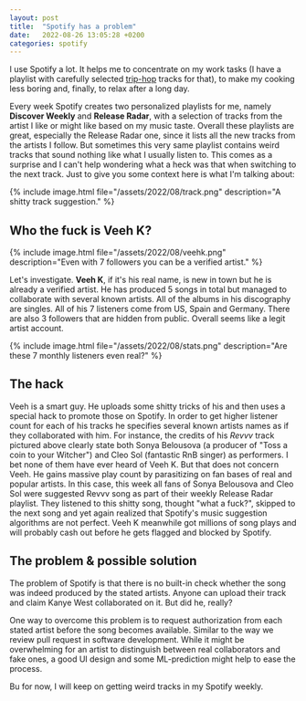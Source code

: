 ```yaml
---
layout: post
title:  "Spotify has a problem"
date:   2022-08-26 13:05:28 +0200
categories: spotify
---
```


I use Spotify a lot. It helps me to concentrate on my work tasks (I have a playlist with carefully selected [trip-hop][trip-hop-playlist] tracks for that), to make my cooking less boring and, finally, to relax after a long day. 

Every week Spotify creates two personalized playlists for me, namely **Discover Weekly** and **Release Radar**, with a selection of tracks from the artist I like or might like based on my music taste. Overall these playlists are great, especially the Release Radar one, since it lists all the new tracks from the artists I follow. But sometimes this very same playlist contains weird tracks that sound nothing like what I usually listen to. This comes as a surprise and I can't help wondering what a heck was that when switching to the next track. Just to give you some context here is what I'm talking about:

<!-- ![A screenshot showing a weird track in Spotify playlist](/assets/2022/08/revvv.png 'A shitty track suggestion') -->

{% include image.html file="/assets/2022/08/track.png" description="A shitty track suggestion." %}

## Who the fuck is Veeh K?

{% include image.html file="/assets/2022/08/veehk.png" description="Even with 7 followers you can be a verified artist." %}

Let's investigate. **Veeh K**, if it's his real name, is new in town but he is already a verified artist. He has produced 5 songs in total but managed to collaborate with several known artists. All of the albums in his discography are singles. 
All of his 7 listeners come from US, Spain and Germany. There are also 3 followers that are hidden from public.
Overall seems like a legit artist account.

{% include image.html file="/assets/2022/08/stats.png" description="Are these 7 monthly listeners even real?" %}

## The hack

Veeh is a smart guy. He uploads some shitty tricks of his and then uses a special hack to promote those on Spotify. In order to get higher listener count for each of his tracks he specifies several known artists names as if they collaborated with him. For instance, the credits of his *Revvv* track pictured above clearly state both Sonya Belousova (a producer of "Toss a coin to your Witcher") and Cleo Sol (fantastic RnB singer) as performers. I bet none of them have ever heard of Veeh K. But that does not concern Veeh. He gains massive play count by parasitizing on fan bases of real and popular artists. In this case, this week all fans of Sonya Belousova and Cleo Sol were suggested Revvv song as part of their weekly Release Radar playlist. They listened to this shitty song, thought "what a fuck?", skipped to the next song and yet again realized that Spotify's music suggestion algorithms are not perfect. Veeh K meanwhile got millions of song plays and will probably cash out before he gets flagged and blocked by Spotify. 

## The problem & possible solution

The problem of Spotify is that there is no built-in check whether the song was indeed produced by the stated artists. Anyone can upload their track and claim Kanye West collaborated on it. But did he, really?

One way to overcome this problem is to request authorization from each stated artist before the song becomes available. Similar to the way we review pull request in software development. While it might be overwhelming for an artist to distinguish between real collaborators and fake ones, a good UI design and some ML-prediction might help to ease the process. 

Bu for now, I will keep on getting weird tracks in my Spotify weekly. 

[trip-hop-playlist]: https://open.spotify.com/playlist/0Y2LEBRex7KvbeuoEtyqSW?si=5ec169f4de1d44cf